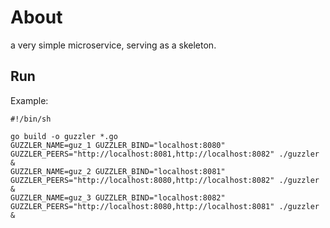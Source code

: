 # About

a very simple microservice, serving as a skeleton.

## Run

Example:

    #!/bin/sh
    
    go build -o guzzler *.go
    GUZZLER_NAME=guz_1 GUZZLER_BIND="localhost:8080" GUZZLER_PEERS="http://localhost:8081,http://localhost:8082" ./guzzler &
    GUZZLER_NAME=guz_2 GUZZLER_BIND="localhost:8081" GUZZLER_PEERS="http://localhost:8080,http://localhost:8082" ./guzzler &
    GUZZLER_NAME=guz_3 GUZZLER_BIND="localhost:8082" GUZZLER_PEERS="http://localhost:8080,http://localhost:8081" ./guzzler &